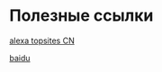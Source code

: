 # Полезные ссылки

[alexa topsites CN](https://www.alexa.com/topsites/countries/CN)

[baidu](http://www.baidu.com/)


